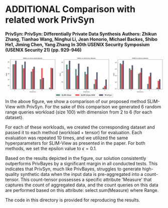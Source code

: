 # ADDITIONAL Comparison with related work PrivSyn

**PrivSyn: PrivSyn: Differentially Private Data Synthesis**
**Authors: Zhikun Zhang, Tianhao Wang, Ninghui Li, Jean Honorio, Michael Backes, Shibo He1, Jiming Chen, Yang Zhang**
**In 30th USENIX Security Symposium (USENIX Security 21) (pp. 929-946)**

![alt text](https://github.com/Slim-View/SLIM-View/blob/main/codaspy-Experiments-PrivSyn.png?raw=true)
In the above figure, we show a comparison of our proposed method SLIM-View with PrivSyn. For the sake of this comparison we generated 6 random range queries workload (size 100) with dimension from 2 to 6 (for each dataset).

For each of these workloads, we created the corresponding dataset and passed it to each method (workload + tensor) for evaluation. Each evaluation was repeated 10 times, and we utilized the same hyperparameters for SLIM-View as presented in the paper. For both methods, we set the epsilon value to $\epsilon = 0.1$.

Based on the results depicted in the figure, our solution consistently outperforms PrivBayes by a significant margin in all conducted tests. This indicates that PrivSyn, much like PrivBayes, struggles to generate high-quality synthetic data when the input data is pre-aggregated into a count-tensor. This count-tensor possesses a specific attribute 'Measure' that captures the count of aggregated data, and the count queries on this data are performed based on this attribute: select sum(Measure) where Range.

The code in this directory is provided for reproducing the results.


